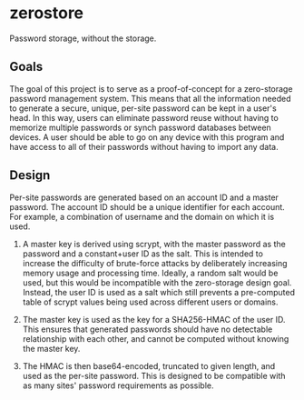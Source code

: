 # zerostore

Password storage, without the storage.

## Goals

The goal of this project is to serve as a proof-of-concept for a zero-storage password management system. This means that all the information needed to generate a secure, unique, per-site password can be kept in a user's head. In this way, users can eliminate password reuse without having to memorize multiple passwords or synch password databases between devices. A user should be able to go on any device with this program and have access to all of their passwords without having to import any data.

## Design

Per-site passwords are generated based on an account ID and a master password. The account ID should be a unique identifier for each account. For example, a combination of username and the domain on which it is used.

1. A master key is derived using scrypt, with the master password as the password and a constant+user ID as the salt. This is intended to increase the difficulty of brute-force attacks by deliberately increasing memory usage and processing time. Ideally, a random salt would be used, but this would be incompatible with the zero-storage design goal. Instead, the user ID is used as a salt which still prevents a pre-computed table of scrypt values being used across different users or domains.

2. The master key is used as the key for a SHA256-HMAC of the user ID. This ensures that generated passwords should have no detectable relationship with each other, and cannot be computed without knowing the master key.

3. The HMAC is then base64-encoded, truncated to given length, and used as the per-site password. This is designed to be compatible with as many sites' password requirements as possible. 
